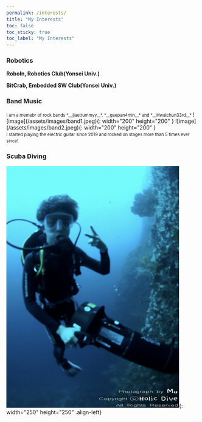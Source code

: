 ```yaml
---
permalink: /interests/
title: "My Interests"
toc: false
toc_sticky: true
toc_label: "My Interests"
---
```

### Robotics
**RoboIn, Robotics Club(Yonsei Univ.)**
<br>

**BitCrab, Embedded SW Club(Yonsei Univ.)**
<br>

### Band Music
<span style="font-size:0.8em;">
I am a memebr of rock bands *__jjaettummyy__*, *__gaepan4min__* and *__Hwalchun33rd__* 
</span>
![image](/assets/images/band1.jpeg){: width="200" height="200" }
![image](/assets/images/band2.jpeg){: width="200" height="200" }
<br><span style="font-size:0.8em;">I started playing the electric guitar since 2019 and rocked on stages more than 5 times ever since!</span>

### Scuba Diving
![image](/assets/images/diver.png){: width="250" height="250" .align-left}
